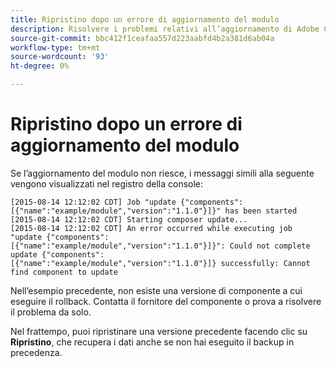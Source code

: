 ```yaml
---
title: Ripristino dopo un errore di aggiornamento del modulo
description: Risolvere i problemi relativi all’aggiornamento di Adobe Commerce o Magento Open Source dopo un errore di aggiornamento del modulo.
source-git-commit: bbc412f1ceafaa557d223aabfd4b2a381d6ab04a
workflow-type: tm+mt
source-wordcount: '93'
ht-degree: 0%

---
```



# Ripristino dopo un errore di aggiornamento del modulo

Se l’aggiornamento del modulo non riesce, i messaggi simili alla seguente vengono visualizzati nel registro della console:

```terminal
[2015-08-14 12:12:02 CDT] Job "update {"components":[{"name":"example/module","version":"1.1.0"}]}" has been started
[2015-08-14 12:12:02 CDT] Starting composer update...
[2015-08-14 12:12:02 CDT] An error occurred while executing job "update {"components":
[{"name":"example/module","version":"1.1.0"}]}": Could not complete update {"components":
[{"name":"example/module","version":"1.1.0"}]} successfully: Cannot find component to update
```

Nell’esempio precedente, non esiste una versione di componente a cui eseguire il rollback. Contatta il fornitore del componente o prova a risolvere il problema da solo.

Nel frattempo, puoi ripristinare una versione precedente facendo clic su **Ripristino**, che recupera i dati anche se non hai eseguito il backup in precedenza.
